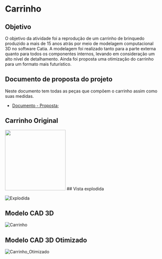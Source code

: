 # Carrinho

## Objetivo

O objetivo da atividade foi a reprodução de um carrinho de brinquedo produzido a mais de 15 anos atrás por meio de modelagem computacional 3D no software Catia. A modelagem foi realizado tanto para a parte externa quanto para todos os componentes internos, levando em consideração um alto nível de detalhamento. Ainda foi proposta uma otimização do carrinho para um formato mais futurístico.

## Documento de proposta do projeto

Neste documento tem todas as peças que compõem o carrinho assim como suas medidas.

- [Documento - Proposta](https://drive.google.com/file/d/1v8zqfTdwTqAdX60l04jJNKvUMF67kbft/view?usp=sharing);

## Carrinho Original

<img width="200"  height="200" src="https://user-images.githubusercontent.com/48416936/122618013-c62b5380-d063-11eb-8f71-f4434a3ff93e.png">
## Vista explodida

![Explodida](https://user-images.githubusercontent.com/48416936/122618132-ff63c380-d063-11eb-8dc3-472a994ae609.png)

## Modelo CAD 3D

![Carrinho](https://user-images.githubusercontent.com/48416936/122617821-587f2780-d063-11eb-857b-9e5fd56ef5f1.png)

## Modelo CAD 3D Otimizado

![Carrinho_Otimizado](https://user-images.githubusercontent.com/48416936/122617961-a72cc180-d063-11eb-94c9-90cb76eb05cf.png)

